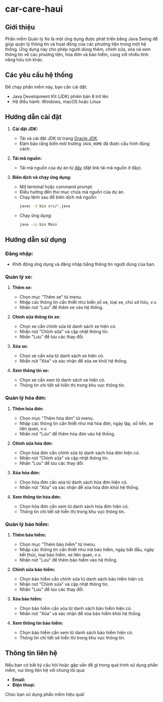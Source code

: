 # car-care-haui

## Giới thiệu

Phần mềm Quản lý Xe là một ứng dụng được phát triển bằng Java Swing để giúp quản lý thông tin và hoạt động của các phương tiện trong một hệ thống. Ứng dụng này cho phép người dùng thêm, chỉnh sửa, xóa và xem thông tin về các phương tiện, hóa đơn và bảo hiểm, cùng với nhiều tính năng hữu ích khác.

## Các yêu cầu hệ thống

Để chạy phần mềm này, bạn cần cài đặt:
- Java Development Kit (JDK) phiên bản 8 trở lên
- Hệ điều hành: Windows, macOS hoặc Linux

## Hướng dẫn cài đặt

1. **Cài đặt JDK:**
   - Tải và cài đặt JDK từ trang [Oracle JDK](https://www.oracle.com/java/technologies/javase-downloads.html).
   - Đảm bảo rằng biến môi trường `JAVA_HOME` đã được cấu hình đúng cách.

2. **Tải mã nguồn:**
   - Tải mã nguồn của dự án từ [đây](#) (đặt link tải mã nguồn ở đây).

3. **Biên dịch và chạy ứng dụng:**
   - Mở terminal hoặc command prompt.
   - Điều hướng đến thư mục chứa mã nguồn của dự án.
   - Chạy lệnh sau để biên dịch mã nguồn:
     ```sh
     javac -d bin src/*.java
     ```
   - Chạy ứng dụng:
     ```sh
     java -cp bin Main
     ```

## Hướng dẫn sử dụng

### Đăng nhập:
- Khởi động ứng dụng và đăng nhập bằng thông tin người dùng của bạn.

### Quản lý xe:

1. **Thêm xe:**
   - Chọn mục "Thêm xe" từ menu.
   - Nhập các thông tin cần thiết như biển số xe, loại xe, chủ sở hữu, v.v.
   - Nhấn nút "Lưu" để thêm xe vào hệ thống.

2. **Chỉnh sửa thông tin xe:**
   - Chọn xe cần chỉnh sửa từ danh sách xe hiện có.
   - Nhấn nút "Chỉnh sửa" và cập nhật thông tin.
   - Nhấn "Lưu" để lưu các thay đổi.

3. **Xóa xe:**
   - Chọn xe cần xóa từ danh sách xe hiện có.
   - Nhấn nút "Xóa" và xác nhận để xóa xe khỏi hệ thống.

4. **Xem thông tin xe:**
   - Chọn xe cần xem từ danh sách xe hiện có.
   - Thông tin chi tiết sẽ hiển thị trong khu vực thông tin.

### Quản lý hóa đơn:

1. **Thêm hóa đơn:**
   - Chọn mục "Thêm hóa đơn" từ menu.
   - Nhập các thông tin cần thiết như mã hóa đơn, ngày lập, số tiền, xe liên quan, v.v.
   - Nhấn nút "Lưu" để thêm hóa đơn vào hệ thống.

2. **Chỉnh sửa hóa đơn:**
   - Chọn hóa đơn cần chỉnh sửa từ danh sách hóa đơn hiện có.
   - Nhấn nút "Chỉnh sửa" và cập nhật thông tin.
   - Nhấn "Lưu" để lưu các thay đổi.

3. **Xóa hóa đơn:**
   - Chọn hóa đơn cần xóa từ danh sách hóa đơn hiện có.
   - Nhấn nút "Xóa" và xác nhận để xóa hóa đơn khỏi hệ thống.

4. **Xem thông tin hóa đơn:**
   - Chọn hóa đơn cần xem từ danh sách hóa đơn hiện có.
   - Thông tin chi tiết sẽ hiển thị trong khu vực thông tin.

### Quản lý bảo hiểm:

1. **Thêm bảo hiểm:**
   - Chọn mục "Thêm bảo hiểm" từ menu.
   - Nhập các thông tin cần thiết như mã bảo hiểm, ngày bắt đầu, ngày kết thúc, loại bảo hiểm, xe liên quan, v.v.
   - Nhấn nút "Lưu" để thêm bảo hiểm vào hệ thống.

2. **Chỉnh sửa bảo hiểm:**
   - Chọn bảo hiểm cần chỉnh sửa từ danh sách bảo hiểm hiện có.
   - Nhấn nút "Chỉnh sửa" và cập nhật thông tin.
   - Nhấn "Lưu" để lưu các thay đổi.

3. **Xóa bảo hiểm:**
   - Chọn bảo hiểm cần xóa từ danh sách bảo hiểm hiện có.
   - Nhấn nút "Xóa" và xác nhận để xóa bảo hiểm khỏi hệ thống.

4. **Xem thông tin bảo hiểm:**
   - Chọn bảo hiểm cần xem từ danh sách bảo hiểm hiện có.
   - Thông tin chi tiết sẽ hiển thị trong khu vực thông tin.

## Thông tin liên hệ

Nếu bạn có bất kỳ câu hỏi hoặc gặp vấn đề gì trong quá trình sử dụng phần mềm, vui lòng liên hệ với chúng tôi qua:
- **Email:** 
- **Điện thoại:**

Chúc bạn sử dụng phần mềm hiệu quả!
